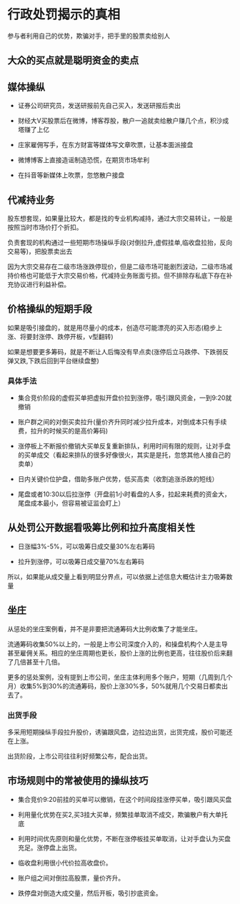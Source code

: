 # 行政处罚揭示的真相

参与者利用自己的优势，欺骗对手，把手里的股票卖给别人

## **大众的买点就是聪明资金的卖点**

## 媒体操纵

* 证券公司研究员，发送研报前先自己买入，发送研报后卖出
  
* 财经大V买股票后在微博，博客荐股，散户一追就卖给散户赚几个点，积沙成塔赚了上亿
  
* 庄家雇佣写手，在东方财富等媒体写文章吹票，让基本面派接盘

* 微博博客上直接造谣制造恐慌，在期货市场牟利
  
* 在抖音等新媒体上吹票，忽悠散户接盘

## 代减持业务

股东想套现，如果量比较大，都是找的专业机构减持，通过大宗交易转让，一般是按照当时市场价打个折扣。

负责套现的机构通过一些短期市场操纵手段(对倒拉升,虚假挂单,临收盘拉抬，反向交易等)，把股票卖出去

因为大宗交易存在二级市场涨跌停现价，但是二级市场可能剧烈波动，二级市场减持价格也可能低于大宗交易价格，代减持业务账面亏损。但不排除存私底下存在补充协议进行利益补偿。


## 价格操纵的短期手段

如果是吸引接盘的，就是用尽量小的成本，创造尽可能漂亮的买入形态(稳步上涨、将要封涨停、跌停开板，v型翻转)

如果是想要更多筹码，就是不断让人后悔没有早点卖(涨停后立马跌停、下跌弱反弹又跌,下跌后回到平台继续盘整)

### 具体手法

* 集合竞价阶段的虚假买单把虚拟开盘价拉到涨停，吸引跟风资金，一到9:20就撤销

* 账户群之间的对倒买卖拉升(量价齐升同时减少拉升成本，对倒成本只有手续费，拉升的时候买的是高价筹码)

* 涨停板上不断报价撤销大买单反复重新排队，利用时间有限的规则，让对手盘的买单成交（看起来排队的很多好像很火，其实是是托，忽悠其他人接自己的卖单）

* 日内关键价位护盘，借助多账户优势，低买高卖（收割追涨杀跌的短线）

* 尾盘或者10:30以后拉涨停（开盘前1小时看盘的人多，拉起来耗费的资金大，尾盘成本最小，但容易被证监会盯上）

## 从处罚公开数据看吸筹比例和拉升高度相关性

* 日涨幅3%-5%，可以吸筹日成交量30%左右筹码

* 拉升到涨停，可以吸筹日成交量70%左右筹码

所以，如果能从成交量上看到明显分界点，可以依据上述信息大概估计主力吸筹数量


## 坐庄

从惩处的坐庄案例看，并不是非要把流通筹码大比例收集了才能坐庄。

流通筹码收集50%以上的，一般是上市公司深度介入的，和操盘机构个人是主导甚至雇佣关系。相应的坐庄周期也更长，股价上涨的比例也更高，往往股价后来翻了几倍甚至十几倍。

更多的惩处案例，没有提到上市公司，坐庄主体利用多个账户，短期（几周到几个月）收集5%到30%的流通筹码，股价上涨30%多，50%就用几个交易日都卖出去了。


### 出货手段

多采用短期操纵手段拉升股价，诱骗跟风盘，边拉边出货，出货完成，股价可能还在上涨。

出货阶段，上市公司往往利好频繁公布，配合出货。


## 市场规则中的常被使用的操纵技巧

* 集合竞价9:20前挂的买单可以撤销，在这个时间段挂涨停买单，吸引跟风买盘

* 利用量化优势在买2,买3挂大买单，频繁挂单取消不成交，欺骗散户有大单托底

* 利用时间优先原则和量化优势，不断在涨停板挂买单取消，让对手盘认为买盘充足。涨停盘上出货。

* 临收盘利用很小代价拉高收盘价。

* 账户组之间对倒拉高股票，量价齐升。

* 跌停盘对倒造大成交量，然后开板，吸引抄底资金。




















